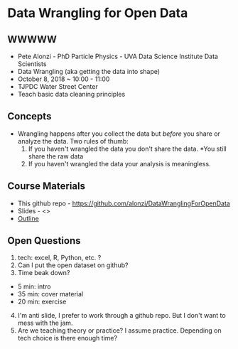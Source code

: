 # Data Wrangling for Open Data

## WWWWW
* Pete Alonzi - PhD Particle Physics - UVA Data Science Institute Data Scientists
* Data Wrangling (aka getting the data into shape)
* October 8, 2018 ~ 10:00 - 11:00
* TJPDC Water Street Center
* Teach basic data cleaning principles

## Concepts
* Wrangling happens after you collect the data but *before* you share or analyze the data. Two rules of thumb:
  1. If you haven't wrangled the data you don't share the data. *You still share the raw data
  2. If you haven't wrangled the data your analysis is meaningless.

## Course Materials
* This github repo - https://github.com/alonzi/DataWranglingForOpenData
* Slides - <<link>>
* [Outline](https://github.com/alonzi/DataWranglingForOpenData/blob/master/ExploratoryDataAnalysis.md)

## Open Questions
1. tech: excel, R, Python, etc. ?
2. Can I put the open dataset on github?
3. Time beak down?
  * 5 min: intro
  * 35 min: cover material
  * 20 min: exercise
4. I'm anti slide, I prefer to work through a github repo. But I don't want to mess with the jam.
5. Are we teaching theory or practice? I assume practice. Depending on tech choice is there enough time?
